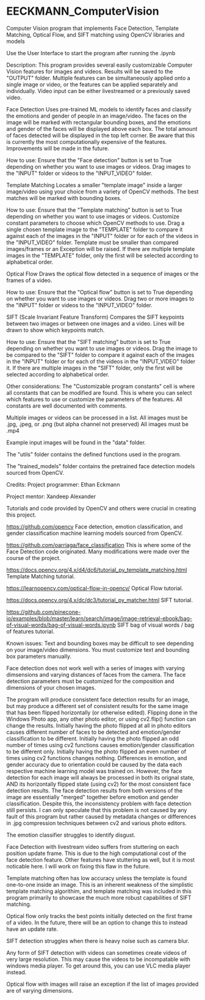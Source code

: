# EECKMANN_ComputerVision
Computer Vision program that implements Face Detection, Template Matching, Optical Flow, and SIFT matching using OpenCV libraries and models 


Use the User Interface to start the program after running the .ipynb

Description:
This program provides several easily customizable Computer Vision features for images and videos. Results will be saved to the "OUTPUT" folder. Multiple features can be simultaneously applied onto a single image or video, or the features can be applied separately and individually. Video input can be either livestreamed or a previously saved video.

Face Detection
Uses pre-trained ML models to identify faces and classify the emotions and gender of people in an image/video. The faces on the image will be marked with rectangular bounding boxes, and the emotions and gender of the faces will be displayed above each box. The total amount of faces detected will be displayed in the top left corner. Be aware that this is currently the most computationally expensive of the features. Improvements will be made in the future.

How to use: Ensure that the "Face detection" button is set to True depending on whether you want to use images or videos. Drag images to the "INPUT" folder or videos to the "INPUT_VIDEO" folder.

Template Matching
Locates a smaller "template image" inside a larger image/video using your choice from a variety of OpenCV methods. The best matches will be marked with bounding boxes.

How to use: Ensure that the "Template matching" button is set to True depending on whether you want to use images or videos. Customize constant parameters to choose which OpenCV methods to use. Drag a single chosen template image to the "TEMPLATE" folder to compare it against each of the images in the "INPUT" folder or for each of the videos in the "INPUT_VIDEO" folder. Template must be smaller than compared images/frames or an Exception will be raised. If there are multiple template images in the "TEMPLATE" folder, only the first will be selected according to alphabetical order.

Optical Flow
Draws the optical flow detected in a sequence of images or the frames of a video.

How to use: Ensure that the "Optical flow" button is set to True depending on whether you want to use images or videos. Drag two or more images to the "INPUT" folder or videos to the "INPUT_VIDEO" folder.

SIFT (Scale Invariant Feature Transform)
Compares the SIFT keypoints between two images or between one images and a video. Lines will be drawn to show which keypoints match.

How to use: Ensure that the "SIFT matching" button is set to True depending on whether you want to use images or videos. Drag the image to be compared to the "SIFT" folder to compare it against each of the images in the "INPUT" folder or for each of the videos in the "INPUT_VIDEO" folder it. If there are multiple images in the "SIFT" folder, only the first will be selected according to alphabetical order.

Other considerations:
The "Customizable program constants" cell is where all constants that can be modified are found. This is where you can select which features to use or customize the parameters of the features. All constants are well documented with comments.

Multiple images or videos can be processed in a list. All images must be .jpg, .jpeg, or .png (but alpha channel not preserved) All images must be .mp4

Example input images will be found in the "data" folder.

The "utils" folder contains the defined functions used in the program.

The "trained_models" folder contains the pretrained face detection models sourced from OpenCV.

Credits:
Project programmer: Ethan Eckmann

Project mentor: Xandeep Alexander

Tutorials and code provided by OpenCV and others were crucial in creating this project.

https://github.com/opencv Face detection, emotion classification, and gender classification machine learning models sourced from OpenCV.

https://github.com/oarriaga/face_classification This is where some of the Face Detection code originated. Many modifications were made over the course of the project.

https://docs.opencv.org/4.x/d4/dc6/tutorial_py_template_matching.html Template Matching tutorial.

https://learnopencv.com/optical-flow-in-opencv/ Optical Flow tutorial.

https://docs.opencv.org/4.x/dc/dc3/tutorial_py_matcher.html SIFT tutorial.

https://github.com/pinecone-io/examples/blob/master/learn/search/image/image-retrieval-ebook/bag-of-visual-words/bag-of-visual-words.ipynb SIFT bag of visual words / bag of features tutorial.

Known issues:
Text and bounding boxes may be difficult to see depending on your image/video dimensions. You must customize text and bounding box parameters manually.

Face detection does not work well with a series of images with varying dimsensions and varying distances of faces from the camera. The face detection parameters must be customized for the composition and dimensions of your chosen images.

The program will produce consistent face detection results for an image, but may produce a different set of consistent results for the same image that has been flipped horizontally (or otherwise edited). Flipping done in the Windows Photo app, any other photo editor, or using cv2.flip() function can change the results.
Initially having the photo flipped at all in photo editors causes different number of faces to be detected and emotion/gender classification to be different.
Initially having the photo flipped an odd number of times using cv2 functions causes emotion/gender classification to be different only.
Initially having the photo flipped an even number of times using cv2 functions changes nothing.
Differences in emotion, and gender accuracy due to orientation could be caused by the data each respective machine learning model was trained on.
However, the face detection for each image will always be processed in both its orignal state, AND its horizontally flipped state (using cv2) for the most consistent face detection results. The face detection results from both versions of the image are essentially "merged" together before emotion and gender classification. Despite this, the inconsistency problem with face detection still persists.
I can only speculate that this problem is not caused by any fault of this program but rather caused by metadata changes or differences in .jpg compression techniques between cv2 and various photo editors.

The emotion classifier struggles to identify disgust.

Face Detection with livestream video suffers from stuttering on each position update frame. This is due to the high computational cost of the face detection feature. Other features have stuttering as well, but it is most noticable here. I will work on fixing this flaw in the future.

Template matching often has low accuracy unless the template is found one-to-one inside an image. This is an inherent weakness of the simplistic template matching algorithim, and template matching was included in this program primarily to showcase the much more robust capabilities of SIFT matching.

Optical flow only tracks the best points initially detected on the first frame of a video. In the future, there will be an option to change this to instead have an update rate.

SIFT detection struggles when there is heavy noise such as camera blur.

Any form of SIFT detection with videos can sometimes create videos of very large resolution. This may cause the videos to be incompatable with windows media player. To get around this, you can use VLC media player instead.

Optical flow with images will raise an exception if the list of images provided are of varying dimensions.
